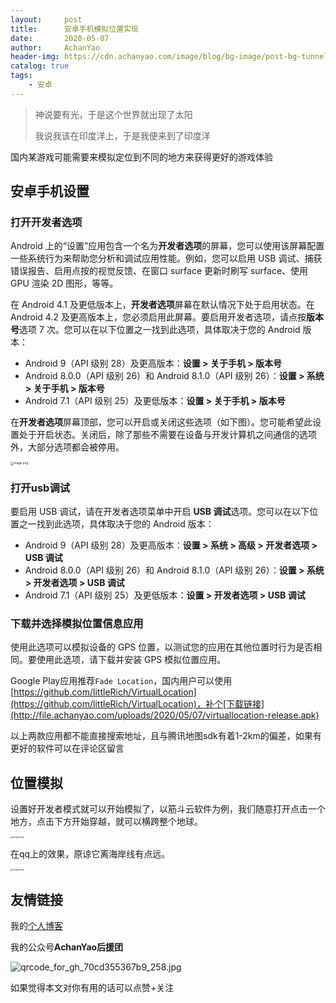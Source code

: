 ```yaml
---
layout:     post
title:      安卓手机模拟位置实现
date:       2020-05-07
author:     AchanYao
header-img: https://cdn.achanyao.com/image/blog/bg-image/post-bg‐tunnel.png
catalog: true
tags:
    - 安卓
---
```


> 神说要有光，于是这个世界就出现了太阳
>
> 我说我该在印度洋上，于是我便来到了印度洋

国内某游戏可能需要来模拟定位到不同的地方来获得更好的游戏体验

## 安卓手机设置

### 打开开发者选项

Android 上的“设置”应用包含一个名为**开发者选项**的屏幕，您可以使用该屏幕配置一些系统行为来帮助您分析和调试应用性能。例如，您可以启用 USB 调试、捕获错误报告、启用点按的视觉反馈、在窗口 surface 更新时刷写 surface、使用 GPU 渲染 2D 图形，等等。

在 Android 4.1 及更低版本上，**开发者选项**屏幕在默认情况下处于启用状态。在 Android 4.2 及更高版本上，您必须启用此屏幕。要启用开发者选项，请点按**版本号**选项 7 次。您可以在以下位置之一找到此选项，具体取决于您的 Android 版本：

- Android 9（API 级别 28）及更高版本：**设置 > 关于手机 > 版本号**
- Android 8.0.0（API 级别 26）和 Android 8.1.0（API 级别 26）：**设置 > 系统 > 关于手机 > 版本号**
- Android 7.1（API 级别 25）及更低版本：**设置 > 关于手机 > 版本号**

在**开发者选项**屏幕顶部，您可以开启或关闭这些选项（如下图）。您可能希望此设置处于开启状态。关闭后，除了那些不需要在设备与开发计算机之间通信的选项外，大部分选项都会被停用。

<img src="https://i.loli.net/2020/05/07/2xLFmPeK9XI7WBa.png" alt="image.png" style="zoom: 33%;" />

### 打开usb调试

要启用 USB 调试，请在开发者选项菜单中开启 **USB 调试**选项。您可以在以下位置之一找到此选项，具体取决于您的 Android 版本：

- Android 9（API 级别 28）及更高版本：**设置 > 系统 > 高级 > 开发者选项 > USB 调试**
- Android 8.0.0（API 级别 26）和 Android 8.1.0（API 级别 26）：**设置 > 系统 > 开发者选项 > USB 调试**
- Android 7.1（API 级别 25）及更低版本：**设置 > 开发者选项 > USB 调试**

### 下载并选择模拟位置信息应用

使用此选项可以模拟设备的 GPS 位置，以测试您的应用在其他位置时行为是否相同。要使用此选项，请下载并安装 GPS 模拟位置应用。

Google Play应用推荐`Fade Location`，国内用户可以使用[https://github.com/littleRich/VirtualLocation](https://github.com/littleRich/VirtualLocation)，补个[下载链接](http://file.achanyao.com/uploads/2020/05/07/virtuallocation-release.apk)

以上两款应用都不能直接搜索地址，且与腾讯地图sdk有着1-2km的偏差，如果有更好的软件可以在评论区留言

## 位置模拟

设置好开发者模式就可以开始模拟了，以筋斗云软件为例，我们随意打开点击一个地方，点击下方开始穿越，就可以横跨整个地球。

<img src="https://i.loli.net/2020/05/07/jIZgwcJQu1FnDSt.png" alt="image.png" style="zoom: 25%;" />

在qq上的效果，原谅它离海岸线有点远。

<img src="https://i.loli.net/2020/05/07/PCQfDOXjB3eSTAg.png" alt="image.png" style="zoom:25%;" />

## 友情链接

我的[个人博客](https://blog.achanyao.com)

我的公众号**AchanYao后援团**

![qrcode_for_gh_70cd355367b9_258.jpg](https://i.loli.net/2020/05/07/UEFdSahGbXRTc5Q.jpg)

如果觉得本文对你有用的话可以点赞+关注
